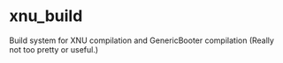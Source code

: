 xnu_build
=========

Build system for XNU compilation and GenericBooter compilation (Really not too pretty or useful.)
